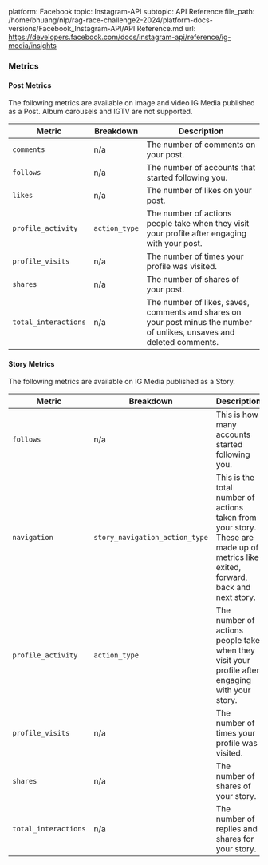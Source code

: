 platform: Facebook
topic: Instagram-API
subtopic: API Reference
file_path: /home/bhuang/nlp/rag-race-challenge2-2024/platform-docs-versions/Facebook_Instagram-API/API Reference.md
url: https://developers.facebook.com/docs/instagram-api/reference/ig-media/insights


### Metrics

#### Post Metrics

The following metrics are available on image and video IG Media published as a Post. Album carousels and IGTV are not supported.

| Metric | Breakdown | Description |
| --- | --- | --- |
| `comments` | n/a | The number of comments on your post. |
| `follows` | n/a | The number of accounts that started following you. |
| `likes` | n/a | The number of likes on your post. |
| `profile_activity` | `action_type` | The number of actions people take when they visit your profile after engaging with your post. |
| `profile_visits` | n/a | The number of times your profile was visited. |
| `shares` | n/a | The number of shares of your post. |
| `total_interactions` | n/a | The number of likes, saves, comments and shares on your post minus the number of unlikes, unsaves and deleted comments. |

#### Story Metrics

The following metrics are available on IG Media published as a Story.

| Metric | Breakdown | Description |
| --- | --- | --- |
| `follows` | n/a | This is how many accounts started following you. |
| `navigation` | `story_navigation_action_type` | This is the total number of actions taken from your story. These are made up of metrics like exited, forward, back and next story. |
| `profile_activity` | `action_type` | The number of actions people take when they visit your profile after engaging with your story. |
| `profile_visits` | n/a | The number of times your profile was visited. |
| `shares` | n/a | The number of shares of your story. |
| `total_interactions` | n/a | The number of replies and shares for your story. |